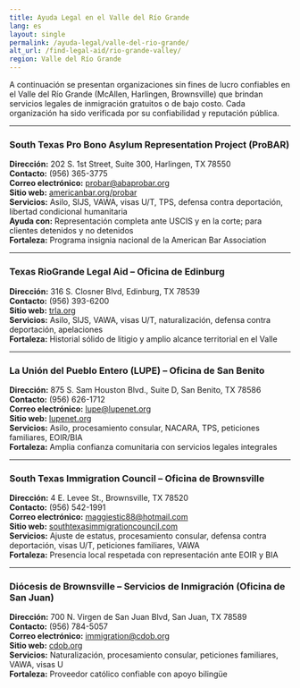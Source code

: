 ```yaml
---
title: Ayuda Legal en el Valle del Río Grande
lang: es
layout: single
permalink: /ayuda-legal/valle-del-rio-grande/
alt_url: /find-legal-aid/rio-grande-valley/
region: Valle del Río Grande
---
```


A continuación se presentan organizaciones sin fines de lucro confiables en el Valle del Río Grande (McAllen, Harlingen, Brownsville) que brindan servicios legales de inmigración gratuitos o de bajo costo. Cada organización ha sido verificada por su confiabilidad y reputación pública.

---

### South Texas Pro Bono Asylum Representation Project (ProBAR)  
**Dirección:** 202 S. 1st Street, Suite 300, Harlingen, TX 78550  
**Contacto:** (956) 365-3775  
**Correo electrónico:** probar@abaprobar.org  
**Sitio web:** [americanbar.org/probar](https://www.americanbar.org/probar)  
**Servicios:** Asilo, SIJS, VAWA, visas U/T, TPS, defensa contra deportación, libertad condicional humanitaria  
**Ayuda con:** Representación completa ante USCIS y en la corte; para clientes detenidos y no detenidos  
**Fortaleza:** Programa insignia nacional de la American Bar Association

---

### Texas RioGrande Legal Aid – Oficina de Edinburg  
**Dirección:** 316 S. Closner Blvd, Edinburg, TX 78539  
**Contacto:** (956) 393-6200  
**Sitio web:** [trla.org](https://www.trla.org)  
**Servicios:** Asilo, SIJS, VAWA, visas U/T, naturalización, defensa contra deportación, apelaciones  
**Fortaleza:** Historial sólido de litigio y amplio alcance territorial en el Valle

---

### La Unión del Pueblo Entero (LUPE) – Oficina de San Benito  
**Dirección:** 875 S. Sam Houston Blvd., Suite D, San Benito, TX 78586  
**Contacto:** (956) 626-1712  
**Correo electrónico:** lupe@lupenet.org  
**Sitio web:** [lupenet.org](https://www.lupenet.org)  
**Servicios:** Asilo, procesamiento consular, NACARA, TPS, peticiones familiares, EOIR/BIA  
**Fortaleza:** Amplia confianza comunitaria con servicios legales integrales

---

### South Texas Immigration Council – Oficina de Brownsville  
**Dirección:** 4 E. Levee St., Brownsville, TX 78520  
**Contacto:** (956) 542-1991  
**Correo electrónico:** maggiestic88@hotmail.com  
**Sitio web:** [southtexasimmigrationcouncil.com](https://www.southtexasimmigrationcouncil.com)  
**Servicios:** Ajuste de estatus, procesamiento consular, defensa contra deportación, visas U/T, peticiones familiares, VAWA  
**Fortaleza:** Presencia local respetada con representación ante EOIR y BIA

---

### Diócesis de Brownsville – Servicios de Inmigración (Oficina de San Juan)  
**Dirección:** 700 N. Virgen de San Juan Blvd, San Juan, TX 78589  
**Contacto:** (956) 784-5057  
**Correo electrónico:** immigration@cdob.org  
**Sitio web:** [cdob.org](https://www.cdob.org)  
**Servicios:** Naturalización, procesamiento consular, peticiones familiares, VAWA, visas U  
**Fortaleza:** Proveedor católico confiable con apoyo bilingüe